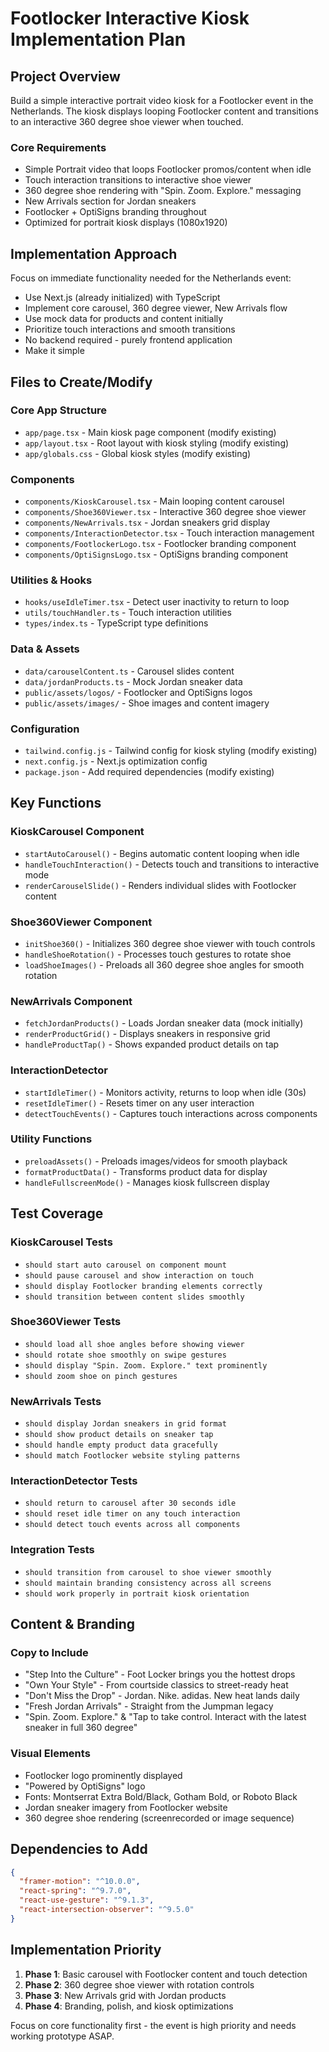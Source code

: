 # Footlocker Interactive Kiosk Implementation Plan

## Project Overview

Build a simple interactive portrait video kiosk for a Footlocker event in the Netherlands. The kiosk displays looping Footlocker content and transitions to an interactive 360 degree shoe viewer when touched.

### Core Requirements
- Simple Portrait video that loops Footlocker promos/content when idle
- Touch interaction transitions to interactive shoe viewer
- 360 degree shoe rendering with "Spin. Zoom. Explore." messaging
- New Arrivals section for Jordan sneakers
- Footlocker + OptiSigns branding throughout
- Optimized for portrait kiosk displays (1080x1920)

## Implementation Approach

Focus on immediate functionality needed for the Netherlands event:
- Use Next.js (already initialized) with TypeScript
- Implement core carousel, 360 degree viewer, New Arrivals flow
- Use mock data for products and content initially
- Prioritize touch interactions and smooth transitions
- No backend required - purely frontend application
- Make it simple

## Files to Create/Modify

### Core App Structure
- `app/page.tsx` - Main kiosk page component (modify existing)
- `app/layout.tsx` - Root layout with kiosk styling (modify existing)
- `app/globals.css` - Global kiosk styles (modify existing)

### Components
- `components/KioskCarousel.tsx` - Main looping content carousel
- `components/Shoe360Viewer.tsx` - Interactive 360 degree shoe viewer
- `components/NewArrivals.tsx` - Jordan sneakers grid display
- `components/InteractionDetector.tsx` - Touch interaction management
- `components/FootlockerLogo.tsx` - Footlocker branding component
- `components/OptiSignsLogo.tsx` - OptiSigns branding component

### Utilities & Hooks
- `hooks/useIdleTimer.tsx` - Detect user inactivity to return to loop
- `utils/touchHandler.ts` - Touch interaction utilities
- `types/index.ts` - TypeScript type definitions

### Data & Assets
- `data/carouselContent.ts` - Carousel slides content
- `data/jordanProducts.ts` - Mock Jordan sneaker data
- `public/assets/logos/` - Footlocker and OptiSigns logos
- `public/assets/images/` - Shoe images and content imagery

### Configuration
- `tailwind.config.js` - Tailwind config for kiosk styling (modify existing)
- `next.config.js` - Next.js optimization config
- `package.json` - Add required dependencies (modify existing)

## Key Functions

### KioskCarousel Component
- `startAutoCarousel()` - Begins automatic content looping when idle
- `handleTouchInteraction()` - Detects touch and transitions to interactive mode
- `renderCarouselSlide()` - Renders individual slides with Footlocker content

### Shoe360Viewer Component
- `initShoe360()` - Initializes 360 degree shoe viewer with touch controls
- `handleShoeRotation()` - Processes touch gestures to rotate shoe
- `loadShoeImages()` - Preloads all 360 degree shoe angles for smooth rotation

### NewArrivals Component
- `fetchJordanProducts()` - Loads Jordan sneaker data (mock initially)
- `renderProductGrid()` - Displays sneakers in responsive grid
- `handleProductTap()` - Shows expanded product details on tap

### InteractionDetector
- `startIdleTimer()` - Monitors activity, returns to loop when idle (30s)
- `resetIdleTimer()` - Resets timer on any user interaction
- `detectTouchEvents()` - Captures touch interactions across components

### Utility Functions
- `preloadAssets()` - Preloads images/videos for smooth playback
- `formatProductData()` - Transforms product data for display
- `handleFullscreenMode()` - Manages kiosk fullscreen display

## Test Coverage

### KioskCarousel Tests
- `should start auto carousel on component mount`
- `should pause carousel and show interaction on touch`
- `should display Footlocker branding elements correctly`
- `should transition between content slides smoothly`

### Shoe360Viewer Tests
- `should load all shoe angles before showing viewer`
- `should rotate shoe smoothly on swipe gestures`
- `should display "Spin. Zoom. Explore." text prominently`
- `should zoom shoe on pinch gestures`

### NewArrivals Tests
- `should display Jordan sneakers in grid format`
- `should show product details on sneaker tap`
- `should handle empty product data gracefully`
- `should match Footlocker website styling patterns`

### InteractionDetector Tests
- `should return to carousel after 30 seconds idle`
- `should reset idle timer on any touch interaction`
- `should detect touch events across all components`

### Integration Tests
- `should transition from carousel to shoe viewer smoothly`
- `should maintain branding consistency across all screens`
- `should work properly in portrait kiosk orientation`

## Content & Branding

### Copy to Include
- "Step Into the Culture" - Foot Locker brings you the hottest drops
- "Own Your Style" - From courtside classics to street-ready heat
- "Don't Miss the Drop" - Jordan. Nike. adidas. New heat lands daily
- "Fresh Jordan Arrivals" - Straight from the Jumpman legacy
- "Spin. Zoom. Explore." & "Tap to take control. Interact with the latest sneaker in full 360 degree"

### Visual Elements
- Footlocker logo prominently displayed
- "Powered by OptiSigns" logo
- Fonts: Montserrat Extra Bold/Black, Gotham Bold, or Roboto Black
- Jordan sneaker imagery from Footlocker website
- 360 degree shoe rendering (screenrecorded or image sequence)

## Dependencies to Add
```json
{
  "framer-motion": "^10.0.0",
  "react-spring": "^9.7.0",
  "react-use-gesture": "^9.1.3",
  "react-intersection-observer": "^9.5.0"
}
```

## Implementation Priority
1. **Phase 1**: Basic carousel with Footlocker content and touch detection
2. **Phase 2**: 360 degree shoe viewer with rotation controls
3. **Phase 3**: New Arrivals grid with Jordan products
4. **Phase 4**: Branding, polish, and kiosk optimizations

Focus on core functionality first - the event is high priority and needs working prototype ASAP.